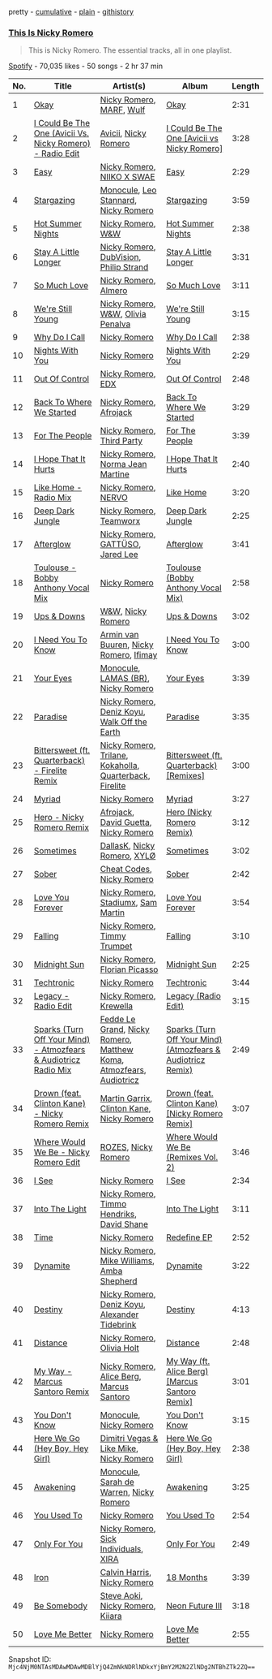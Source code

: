 pretty - [cumulative](/playlists/cumulative/37i9dQZF1DZ06evO3j5vfW.md) - [plain](/playlists/plain/37i9dQZF1DZ06evO3j5vfW) - [githistory](https://github.githistory.xyz/mackorone/spotify-playlist-archive/blob/main/playlists/plain/37i9dQZF1DZ06evO3j5vfW)

### [This Is Nicky Romero](https://open.spotify.com/playlist/37i9dQZF1DZ06evO3j5vfW)

> This is Nicky Romero\. The essential tracks, all in one playlist.

[Spotify](https://open.spotify.com/user/spotify) - 70,035 likes - 50 songs - 2 hr 37 min

| No. | Title | Artist(s) | Album | Length |
|---|---|---|---|---|
| 1 | [Okay](https://open.spotify.com/track/71H8k9qe7DersxR6KyhUnI) | [Nicky Romero](https://open.spotify.com/artist/5ChF3i92IPZHduM7jN3dpg), [MARF](https://open.spotify.com/artist/6y1eDna5tYFgcvKyGhLCy7), [Wulf](https://open.spotify.com/artist/134sCDSe1w2zPnfCG4hT0f) | [Okay](https://open.spotify.com/album/7d5FKzrSPqpKczy9IP5zOE) | 2:31 |
| 2 | [I Could Be The One \(Avicii Vs\. Nicky Romero\) \- Radio Edit](https://open.spotify.com/track/1sh6lL6cmlcwhqZKGiKBua) | [Avicii](https://open.spotify.com/artist/1vCWHaC5f2uS3yhpwWbIA6), [Nicky Romero](https://open.spotify.com/artist/5ChF3i92IPZHduM7jN3dpg) | [I Could Be The One \[Avicii vs Nicky Romero\]](https://open.spotify.com/album/0sOrbRnJcNod63r49kmGVb) | 3:28 |
| 3 | [Easy](https://open.spotify.com/track/4VVzgTike7FW8OiUIDN7hk) | [Nicky Romero](https://open.spotify.com/artist/5ChF3i92IPZHduM7jN3dpg), [NIIKO X SWAE](https://open.spotify.com/artist/7ui1kBUIbujvJnIXxDjoWz) | [Easy](https://open.spotify.com/album/3Jkk3mOfUiIcaJboZ77lkp) | 2:29 |
| 4 | [Stargazing](https://open.spotify.com/track/1cVOEbvsf7N9Su4kZXFcYB) | [Monocule](https://open.spotify.com/artist/0SURDCN1DbuW9STmuSHUaR), [Leo Stannard](https://open.spotify.com/artist/37fzXndf2fxVrk7qarhyo0), [Nicky Romero](https://open.spotify.com/artist/5ChF3i92IPZHduM7jN3dpg) | [Stargazing](https://open.spotify.com/album/05nQu4HN54vSMx506ajfrC) | 3:59 |
| 5 | [Hot Summer Nights](https://open.spotify.com/track/5pNXsc6Vu9pY33RN5FoMGc) | [Nicky Romero](https://open.spotify.com/artist/5ChF3i92IPZHduM7jN3dpg), [W&W](https://open.spotify.com/artist/2rTo8KIkBTFjQS7VvaKYQ4) | [Hot Summer Nights](https://open.spotify.com/album/33tjn6gH8k3IbAFzCqGrRQ) | 2:38 |
| 6 | [Stay A Little Longer](https://open.spotify.com/track/3r9RtXj216zntRikvgQdkK) | [Nicky Romero](https://open.spotify.com/artist/5ChF3i92IPZHduM7jN3dpg), [DubVision](https://open.spotify.com/artist/3XINWZaloea97SIRiyTJxX), [Philip Strand](https://open.spotify.com/artist/1hII0FUxBvpT7bnuS7TQ6q) | [Stay A Little Longer](https://open.spotify.com/album/0auaYrAblTDxnAeU1Ggdav) | 3:31 |
| 7 | [So Much Love](https://open.spotify.com/track/1357S0gcYA0NXIJArUWKTx) | [Nicky Romero](https://open.spotify.com/artist/5ChF3i92IPZHduM7jN3dpg), [Almero](https://open.spotify.com/artist/7q03I7IegvJ063qYJIg4kI) | [So Much Love](https://open.spotify.com/album/7knxt2XRQA2Z6EXxd2jGSw) | 3:11 |
| 8 | [We're Still Young](https://open.spotify.com/track/0ha2skoePlU0BDDySj8qf2) | [Nicky Romero](https://open.spotify.com/artist/5ChF3i92IPZHduM7jN3dpg), [W&W](https://open.spotify.com/artist/2rTo8KIkBTFjQS7VvaKYQ4), [Olivia Penalva](https://open.spotify.com/artist/6ytGxUYeXamODJwiXuZvjO) | [We're Still Young](https://open.spotify.com/album/2HE7fzpBQHBCY6JXhoVAq0) | 3:15 |
| 9 | [Why Do I Call](https://open.spotify.com/track/7sRjDSJ5Vp3xC669buQVGi) | [Nicky Romero](https://open.spotify.com/artist/5ChF3i92IPZHduM7jN3dpg) | [Why Do I Call](https://open.spotify.com/album/5eNuYTGzaZ36i04rdcz3bN) | 2:38 |
| 10 | [Nights With You](https://open.spotify.com/track/1Gx6oQEiS4h5e7ltUDN1jc) | [Nicky Romero](https://open.spotify.com/artist/5ChF3i92IPZHduM7jN3dpg) | [Nights With You](https://open.spotify.com/album/1z2gtZ1VigtVV6UVNqQAuq) | 2:29 |
| 11 | [Out Of Control](https://open.spotify.com/track/44fFj5FWWuFseMDEvToXCn) | [Nicky Romero](https://open.spotify.com/artist/5ChF3i92IPZHduM7jN3dpg), [EDX](https://open.spotify.com/artist/7GMot9WvBYqhhJz92vhBp6) | [Out Of Control](https://open.spotify.com/album/3k9PBFjo8FHjGzV2EvsRUk) | 2:48 |
| 12 | [Back To Where We Started](https://open.spotify.com/track/3Xkf0dPNJbLMzi2BuGmbDo) | [Nicky Romero](https://open.spotify.com/artist/5ChF3i92IPZHduM7jN3dpg), [Afrojack](https://open.spotify.com/artist/4D75GcNG95ebPtNvoNVXhz) | [Back To Where We Started](https://open.spotify.com/album/4Oe7H10BsC7n7hiAFruhQa) | 3:29 |
| 13 | [For The People](https://open.spotify.com/track/4MvA2osUdPQpDKNwuDjlM8) | [Nicky Romero](https://open.spotify.com/artist/5ChF3i92IPZHduM7jN3dpg), [Third Party](https://open.spotify.com/artist/2J80qXI4NHKpq5RT3xUF7V) | [For The People](https://open.spotify.com/album/5QcP3EZoMWUi0ETWkh0NAj) | 3:39 |
| 14 | [I Hope That It Hurts](https://open.spotify.com/track/7xi3mpdF9tC1SLrbkossDu) | [Nicky Romero](https://open.spotify.com/artist/5ChF3i92IPZHduM7jN3dpg), [Norma Jean Martine](https://open.spotify.com/artist/2fsk4VlJdNF6G8cCMDrrzB) | [I Hope That It Hurts](https://open.spotify.com/album/46qNOQ9GrhScSpo6JStrck) | 2:40 |
| 15 | [Like Home \- Radio Mix](https://open.spotify.com/track/2RBq5Dl68WQXwWNpP77FQY) | [Nicky Romero](https://open.spotify.com/artist/5ChF3i92IPZHduM7jN3dpg), [NERVO](https://open.spotify.com/artist/4j5KBTO4tk7up54ZirNGvK) | [Like Home](https://open.spotify.com/album/2vQhahYsf0a2TbGiTX3Uv5) | 3:20 |
| 16 | [Deep Dark Jungle](https://open.spotify.com/track/09W9ZVEsg5VjGva2lM21dl) | [Nicky Romero](https://open.spotify.com/artist/5ChF3i92IPZHduM7jN3dpg), [Teamworx](https://open.spotify.com/artist/5AVL4JohmPpJASDshyUzQj) | [Deep Dark Jungle](https://open.spotify.com/album/1rlxsVR8JsuqOiZDn9KCdW) | 2:25 |
| 17 | [Afterglow](https://open.spotify.com/track/4oDm90OxoKSOSoJIL9eYVc) | [Nicky Romero](https://open.spotify.com/artist/5ChF3i92IPZHduM7jN3dpg), [GATTÜSO](https://open.spotify.com/artist/3PlRvQnVE3XAbtHUNc4nic), [Jared Lee](https://open.spotify.com/artist/7cBPcPEdhDWIoFX6BDvw1b) | [Afterglow](https://open.spotify.com/album/2iSj1nR3XEL9PVUk6CCzTv) | 3:41 |
| 18 | [Toulouse \- Bobby Anthony Vocal Mix](https://open.spotify.com/track/2bsyecmZCgdlsCZ3sWVZ99) | [Nicky Romero](https://open.spotify.com/artist/5ChF3i92IPZHduM7jN3dpg) | [Toulouse \(Bobby Anthony Vocal Mix\)](https://open.spotify.com/album/4DyQjNtnI0PQMCWOdcO5V2) | 2:58 |
| 19 | [Ups & Downs](https://open.spotify.com/track/6zrkWFn28ep82mbAXsQn1k) | [W&W](https://open.spotify.com/artist/2rTo8KIkBTFjQS7VvaKYQ4), [Nicky Romero](https://open.spotify.com/artist/5ChF3i92IPZHduM7jN3dpg) | [Ups & Downs](https://open.spotify.com/album/4ImvRnu6rXC5Ye7ImmTfGU) | 3:02 |
| 20 | [I Need You To Know](https://open.spotify.com/track/3KFei4ncqdevg1vZaAZgIL) | [Armin van Buuren](https://open.spotify.com/artist/0SfsnGyD8FpIN4U4WCkBZ5), [Nicky Romero](https://open.spotify.com/artist/5ChF3i92IPZHduM7jN3dpg), [Ifimay](https://open.spotify.com/artist/475ysTPd5Bci0mElQUcYak) | [I Need You To Know](https://open.spotify.com/album/0GszUkmBG6eFyU7sYSmjpt) | 3:00 |
| 21 | [Your Eyes](https://open.spotify.com/track/3CBwgDX3JaYLqFLuCNwYJd) | [Monocule](https://open.spotify.com/artist/0SURDCN1DbuW9STmuSHUaR), [LAMAS \(BR\)](https://open.spotify.com/artist/3sEeagShEwr9APxjh62Hr8), [Nicky Romero](https://open.spotify.com/artist/5ChF3i92IPZHduM7jN3dpg) | [Your Eyes](https://open.spotify.com/album/1yqaJ3y0XGEvzpwOawFxeS) | 3:39 |
| 22 | [Paradise](https://open.spotify.com/track/6N6BTxTwykM2YI06SeL1ap) | [Nicky Romero](https://open.spotify.com/artist/5ChF3i92IPZHduM7jN3dpg), [Deniz Koyu](https://open.spotify.com/artist/39PhMWg1aAuuZcph0OXGu6), [Walk Off the Earth](https://open.spotify.com/artist/6jEiUoyyJNPHzSR0Nib6HX) | [Paradise](https://open.spotify.com/album/3b9BQMfHHnjSGrBOV30qp6) | 3:35 |
| 23 | [Bittersweet \(ft\. Quarterback\) \- Firelite Remix](https://open.spotify.com/track/2YvQO5jfnT29NL2dUwY0ou) | [Nicky Romero](https://open.spotify.com/artist/5ChF3i92IPZHduM7jN3dpg), [Trilane](https://open.spotify.com/artist/4hEojNVUgNvXDE8Aem4P7h), [Kokaholla](https://open.spotify.com/artist/6Bb2R70eMBIIG6BFJhHv7f), [Quarterback](https://open.spotify.com/artist/4t47pMNIyXO3lDZfzi8ENS), [Firelite](https://open.spotify.com/artist/7FTQICqfx93tZdwZJb3wt2) | [Bittersweet \(ft\. Quarterback\) \[Remixes\]](https://open.spotify.com/album/4ePDJZwZk6pXba002oCTT6) | 3:00 |
| 24 | [Myriad](https://open.spotify.com/track/1bsWsraQlfDz6kk2o0SnDm) | [Nicky Romero](https://open.spotify.com/artist/5ChF3i92IPZHduM7jN3dpg) | [Myriad](https://open.spotify.com/album/4I2XNQakcuBrCmvPb9VSDc) | 3:27 |
| 25 | [Hero \- Nicky Romero Remix](https://open.spotify.com/track/4QDlt4NhI93bs9TI5s1sCc) | [Afrojack](https://open.spotify.com/artist/4D75GcNG95ebPtNvoNVXhz), [David Guetta](https://open.spotify.com/artist/1Cs0zKBU1kc0i8ypK3B9ai), [Nicky Romero](https://open.spotify.com/artist/5ChF3i92IPZHduM7jN3dpg) | [Hero \(Nicky Romero Remix\)](https://open.spotify.com/album/1ddufbXwUwO3l2uIB3qKe3) | 3:12 |
| 26 | [Sometimes](https://open.spotify.com/track/4Ld9Wvjpj1IOAIbnNy07AP) | [DallasK](https://open.spotify.com/artist/7uas0F5EhsZg6KDJ7yy7rW), [Nicky Romero](https://open.spotify.com/artist/5ChF3i92IPZHduM7jN3dpg), [XYLØ](https://open.spotify.com/artist/6ioOEWNNGK40H8xrGj6XPW) | [Sometimes](https://open.spotify.com/album/1vuWqrCgIqeiaTUJnbAF40) | 3:02 |
| 27 | [Sober](https://open.spotify.com/track/4LSkEJ5P5MV0y3PZqw7guJ) | [Cheat Codes](https://open.spotify.com/artist/7DMveApC7UnC2NPfPvlHSU), [Nicky Romero](https://open.spotify.com/artist/5ChF3i92IPZHduM7jN3dpg) | [Sober](https://open.spotify.com/album/4GRth1z0snfAbeLoZXtnpk) | 2:42 |
| 28 | [Love You Forever](https://open.spotify.com/track/2gqzTQEn4g5ly0n5ScdMx0) | [Nicky Romero](https://open.spotify.com/artist/5ChF3i92IPZHduM7jN3dpg), [Stadiumx](https://open.spotify.com/artist/0DRf6JJDQnRnz0Yp209CmH), [Sam Martin](https://open.spotify.com/artist/66AE89GQTx88zLYhXn1wFK) | [Love You Forever](https://open.spotify.com/album/6HiujSCdsYuCXdd759w2kr) | 3:54 |
| 29 | [Falling](https://open.spotify.com/track/4SlkCNvosh6H75Cx46Y4K0) | [Nicky Romero](https://open.spotify.com/artist/5ChF3i92IPZHduM7jN3dpg), [Timmy Trumpet](https://open.spotify.com/artist/0CbeG1224FS58EUx4tPevZ) | [Falling](https://open.spotify.com/album/5NqGASv5yESq6lk0qkE2iI) | 3:10 |
| 30 | [Midnight Sun](https://open.spotify.com/track/6qTP59Amjny78Qd8zayuNW) | [Nicky Romero](https://open.spotify.com/artist/5ChF3i92IPZHduM7jN3dpg), [Florian Picasso](https://open.spotify.com/artist/4GWqzTTt2uA9Ms6HfUhWUn) | [Midnight Sun](https://open.spotify.com/album/2ygLSy0t0RxPNo6CSybOVZ) | 2:25 |
| 31 | [Techtronic](https://open.spotify.com/track/756vcXfBaXXBV68aT7OVSh) | [Nicky Romero](https://open.spotify.com/artist/5ChF3i92IPZHduM7jN3dpg) | [Techtronic](https://open.spotify.com/album/1wnat2fR8nky0aO4pNnkWm) | 3:44 |
| 32 | [Legacy \- Radio Edit](https://open.spotify.com/track/3SGebd91gbpKanqQ2Yg9F1) | [Nicky Romero](https://open.spotify.com/artist/5ChF3i92IPZHduM7jN3dpg), [Krewella](https://open.spotify.com/artist/0Cd6nHYwecCNM1sVEXKlYr) | [Legacy \(Radio Edit\)](https://open.spotify.com/album/5LQcfsPc0lQMkXhvIPG94y) | 3:15 |
| 33 | [Sparks \(Turn Off Your Mind\) \- Atmozfears & Audiotricz Radio Mix](https://open.spotify.com/track/3I70IwAiyXo2RewHZVyvje) | [Fedde Le Grand](https://open.spotify.com/artist/7dc6hUwyuIhrZdh80eaCEE), [Nicky Romero](https://open.spotify.com/artist/5ChF3i92IPZHduM7jN3dpg), [Matthew Koma](https://open.spotify.com/artist/1mU61l2mcjEFraXZLpvVMo), [Atmozfears](https://open.spotify.com/artist/0MBGxwmCdXdO26ojaNcT64), [Audiotricz](https://open.spotify.com/artist/52I8HbScEEvgwiiSDaM7gP) | [Sparks \(Turn Off Your Mind\) \(Atmozfears & Audiotricz Remix\)](https://open.spotify.com/album/0L0FpVSbtev9gdi2wIgjlD) | 2:49 |
| 34 | [Drown \(feat\. Clinton Kane\) \- Nicky Romero Remix](https://open.spotify.com/track/5aRwLXpWjgXmwoJvXoYvCq) | [Martin Garrix](https://open.spotify.com/artist/60d24wfXkVzDSfLS6hyCjZ), [Clinton Kane](https://open.spotify.com/artist/7okSU80WTrn4LXlyXYbX3P), [Nicky Romero](https://open.spotify.com/artist/5ChF3i92IPZHduM7jN3dpg) | [Drown \(feat\. Clinton Kane\) \[Nicky Romero Remix\]](https://open.spotify.com/album/0yyVHA6DKNQSfYMVuvjuza) | 3:07 |
| 35 | [Where Would We Be \- Nicky Romero Edit](https://open.spotify.com/track/2SvB51IGKJkEYBTglXdQiw) | [ROZES](https://open.spotify.com/artist/6jsjhAEteAlY0vCiLvMLBA), [Nicky Romero](https://open.spotify.com/artist/5ChF3i92IPZHduM7jN3dpg) | [Where Would We Be \(Remixes Vol\. 2\)](https://open.spotify.com/album/1LPAVRah84cEMrMhAeJbGx) | 3:46 |
| 36 | [I See](https://open.spotify.com/track/3IOvs8528ie9laMQO4PLPD) | [Nicky Romero](https://open.spotify.com/artist/5ChF3i92IPZHduM7jN3dpg) | [I See](https://open.spotify.com/album/7GbPBsYoV0tXFhnXThsVcQ) | 2:34 |
| 37 | [Into The Light](https://open.spotify.com/track/75xY9IS7nE2da6q4207HsW) | [Nicky Romero](https://open.spotify.com/artist/5ChF3i92IPZHduM7jN3dpg), [Timmo Hendriks](https://open.spotify.com/artist/7rNPTious4qaZVcKH3cmX3), [David Shane](https://open.spotify.com/artist/3Ao6gAvkCZUtj4ALBjNmXV) | [Into The Light](https://open.spotify.com/album/1ATxWnFY5KAry1bKnyP1yi) | 3:11 |
| 38 | [Time](https://open.spotify.com/track/1uTqxBGvEiffBv41ih1nYB) | [Nicky Romero](https://open.spotify.com/artist/5ChF3i92IPZHduM7jN3dpg) | [Redefine EP](https://open.spotify.com/album/7tpXMYDfo95hIG6AAbCMrJ) | 2:52 |
| 39 | [Dynamite](https://open.spotify.com/track/2KtOOW1DN1D0AJTkJmfq3M) | [Nicky Romero](https://open.spotify.com/artist/5ChF3i92IPZHduM7jN3dpg), [Mike Williams](https://open.spotify.com/artist/3IpvVrP3VLhruTmnququq7), [Amba Shepherd](https://open.spotify.com/artist/4RTCIP5yp2tL1AtBCq7ukj) | [Dynamite](https://open.spotify.com/album/1qxD0ls8NVOJrdHRrmInrR) | 3:22 |
| 40 | [Destiny](https://open.spotify.com/track/4mAFdxKaADfs3t2K0QCOXv) | [Nicky Romero](https://open.spotify.com/artist/5ChF3i92IPZHduM7jN3dpg), [Deniz Koyu](https://open.spotify.com/artist/39PhMWg1aAuuZcph0OXGu6), [Alexander Tidebrink](https://open.spotify.com/artist/6kI0ZZ0yjJ3Bf5JjEgUJLC) | [Destiny](https://open.spotify.com/album/0iYk7ujef4AMfDJJYoCfnq) | 4:13 |
| 41 | [Distance](https://open.spotify.com/track/15czHLdg2X2XbtSNxXIo09) | [Nicky Romero](https://open.spotify.com/artist/5ChF3i92IPZHduM7jN3dpg), [Olivia Holt](https://open.spotify.com/artist/188VINPQh5dyNfLUkevKqf) | [Distance](https://open.spotify.com/album/3OOvbFMJScD4X9ROgtLFZw) | 2:48 |
| 42 | [My Way \- Marcus Santoro Remix](https://open.spotify.com/track/4j5oym5wl44NwTOVT9ERhS) | [Nicky Romero](https://open.spotify.com/artist/5ChF3i92IPZHduM7jN3dpg), [Alice Berg](https://open.spotify.com/artist/0YdFvpH7MvXv5vBsfGvt7g), [Marcus Santoro](https://open.spotify.com/artist/0cIOMm0D5wSyXMTcvnElUz) | [My Way \(ft\. Alice Berg\) \[Marcus Santoro Remix\]](https://open.spotify.com/album/31XA52KgaFv2wVYHoQ2UMx) | 3:01 |
| 43 | [You Don't Know](https://open.spotify.com/track/4sXrwNmYfg5x5CCfKpxYiO) | [Monocule](https://open.spotify.com/artist/0SURDCN1DbuW9STmuSHUaR), [Nicky Romero](https://open.spotify.com/artist/5ChF3i92IPZHduM7jN3dpg) | [You Don't Know](https://open.spotify.com/album/2U506HHxpTv7cpl4v7zUpN) | 3:15 |
| 44 | [Here We Go \(Hey Boy, Hey Girl\)](https://open.spotify.com/track/2FQgmygHetc4SPApVDmj3G) | [Dimitri Vegas & Like Mike](https://open.spotify.com/artist/73jBynjsVtofjRpdpRAJGk), [Nicky Romero](https://open.spotify.com/artist/5ChF3i92IPZHduM7jN3dpg) | [Here We Go \(Hey Boy, Hey Girl\)](https://open.spotify.com/album/1FEl0KDX9bd9RwIOfwycgd) | 2:38 |
| 45 | [Awakening](https://open.spotify.com/track/7vmI0ZeIjndCcohHfJex0m) | [Monocule](https://open.spotify.com/artist/0SURDCN1DbuW9STmuSHUaR), [Sarah de Warren](https://open.spotify.com/artist/2V431yZGG08uroH2CZAgur), [Nicky Romero](https://open.spotify.com/artist/5ChF3i92IPZHduM7jN3dpg) | [Awakening](https://open.spotify.com/album/4PgoalLTxvrc4vPsDdstqE) | 3:25 |
| 46 | [You Used To](https://open.spotify.com/track/0NMhB5jf4SJhzqnx6pBHNh) | [Nicky Romero](https://open.spotify.com/artist/5ChF3i92IPZHduM7jN3dpg) | [You Used To](https://open.spotify.com/album/7vYgMBgseLvWJUa1TCyKO9) | 2:54 |
| 47 | [Only For You](https://open.spotify.com/track/6U9ajbuK8CvXEGKtco10sp) | [Nicky Romero](https://open.spotify.com/artist/5ChF3i92IPZHduM7jN3dpg), [Sick Individuals](https://open.spotify.com/artist/0XqFDQJjqW5PfhfBCb53LR), [XIRA](https://open.spotify.com/artist/7CWqlWlNqgpEYr4vwcVzCJ) | [Only For You](https://open.spotify.com/album/2BQ3iU7zPXjXkTrwUwZ9iC) | 2:49 |
| 48 | [Iron](https://open.spotify.com/track/0uqMUcdMvQtNQLO4jVockW) | [Calvin Harris](https://open.spotify.com/artist/7CajNmpbOovFoOoasH2HaY), [Nicky Romero](https://open.spotify.com/artist/5ChF3i92IPZHduM7jN3dpg) | [18 Months](https://open.spotify.com/album/7w19PFbxAjwZ7UVNp9z0uT) | 3:39 |
| 49 | [Be Somebody](https://open.spotify.com/track/2xsx8DRlmbGJlxY4msANSB) | [Steve Aoki](https://open.spotify.com/artist/77AiFEVeAVj2ORpC85QVJs), [Nicky Romero](https://open.spotify.com/artist/5ChF3i92IPZHduM7jN3dpg), [Kiiara](https://open.spotify.com/artist/4u5smJBskI6Adzv08PuiUP) | [Neon Future III](https://open.spotify.com/album/2XLdhcA2xQy2Iw74Cly9QL) | 3:18 |
| 50 | [Love Me Better](https://open.spotify.com/track/5gs8HdtvlvLyVKCWQQ4mbl) | [Nicky Romero](https://open.spotify.com/artist/5ChF3i92IPZHduM7jN3dpg) | [Love Me Better](https://open.spotify.com/album/39b0O5JheGmKYPV9K8z785) | 2:55 |

Snapshot ID: `Mjc4NjM0NTAsMDAwMDAwMDBlYjQ4ZmNkNDRlNDkxYjBmY2M2N2ZlNDg2NTBhZTk2ZQ==`

